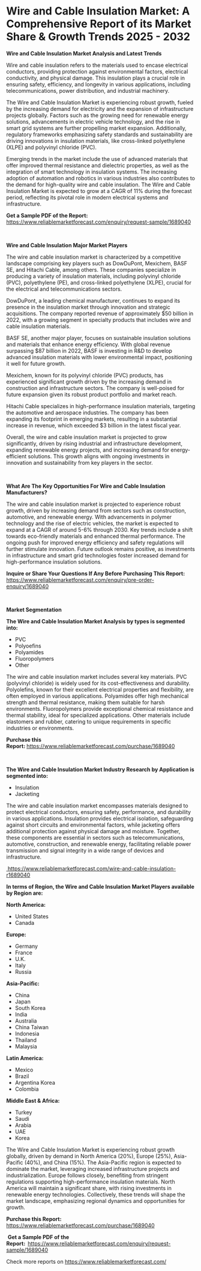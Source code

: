 <p><h1>Wire and Cable Insulation Market: A Comprehensive Report of its Market Share & Growth Trends 2025 - 2032</h1></p><p><strong>Wire and Cable Insulation Market Analysis and Latest Trends</strong></p>
<p><p>Wire and cable insulation refers to the materials used to encase electrical conductors, providing protection against environmental factors, electrical conductivity, and physical damage. This insulation plays a crucial role in ensuring safety, efficiency, and longevity in various applications, including telecommunications, power distribution, and industrial machinery.</p><p>The Wire and Cable Insulation Market is experiencing robust growth, fueled by the increasing demand for electricity and the expansion of infrastructure projects globally. Factors such as the growing need for renewable energy solutions, advancements in electric vehicle technology, and the rise in smart grid systems are further propelling market expansion. Additionally, regulatory frameworks emphasizing safety standards and sustainability are driving innovations in insulation materials, like cross-linked polyethylene (XLPE) and polyvinyl chloride (PVC).</p><p>Emerging trends in the market include the use of advanced materials that offer improved thermal resistance and dielectric properties, as well as the integration of smart technology in insulation systems. The increasing adoption of automation and robotics in various industries also contributes to the demand for high-quality wire and cable insulation. The Wire and Cable Insulation Market is expected to grow at a CAGR of 11% during the forecast period, reflecting its pivotal role in modern electrical systems and infrastructure.</p></p>
<p><strong>Get a Sample PDF of the Report:&nbsp;</strong> <a href="https://www.reliablemarketforecast.com/enquiry/request-sample/1689040?utm_campaign=3078&utm_medium=2&utm_source=Github&utm_content=ia&utm_term=26032025&utm_id=wire-and-cable-insulation">https://www.reliablemarketforecast.com/enquiry/request-sample/1689040</a></p>
<p>&nbsp;</p>
<p><strong>Wire and Cable Insulation Major Market Players</strong></p>
<p><p>The wire and cable insulation market is characterized by a competitive landscape comprising key players such as DowDuPont, Mexichem, BASF SE, and Hitachi Cable, among others. These companies specialize in producing a variety of insulation materials, including polyvinyl chloride (PVC), polyethylene (PE), and cross-linked polyethylene (XLPE), crucial for the electrical and telecommunications sectors.</p><p>DowDuPont, a leading chemical manufacturer, continues to expand its presence in the insulation market through innovation and strategic acquisitions. The company reported revenue of approximately $50 billion in 2022, with a growing segment in specialty products that includes wire and cable insulation materials.</p><p>BASF SE, another major player, focuses on sustainable insulation solutions and materials that enhance energy efficiency. With global revenue surpassing $87 billion in 2022, BASF is investing in R&D to develop advanced insulation materials with lower environmental impact, positioning it well for future growth.</p><p>Mexichem, known for its polyvinyl chloride (PVC) products, has experienced significant growth driven by the increasing demand in construction and infrastructure sectors. The company is well-poised for future expansion given its robust product portfolio and market reach.</p><p>Hitachi Cable specializes in high-performance insulation materials, targeting the automotive and aerospace industries. The company has been expanding its footprint in emerging markets, resulting in a substantial increase in revenue, which exceeded $3 billion in the latest fiscal year.</p><p>Overall, the wire and cable insulation market is projected to grow significantly, driven by rising industrial and infrastructure development, expanding renewable energy projects, and increasing demand for energy-efficient solutions. This growth aligns with ongoing investments in innovation and sustainability from key players in the sector.</p></p>
<p>&nbsp;</p>
<p><strong>What Are The Key Opportunities For Wire and Cable Insulation Manufacturers?</strong></p>
<p><p>The wire and cable insulation market is projected to experience robust growth, driven by increasing demand from sectors such as construction, automotive, and renewable energy. With advancements in polymer technology and the rise of electric vehicles, the market is expected to expand at a CAGR of around 5-6% through 2030. Key trends include a shift towards eco-friendly materials and enhanced thermal performance. The ongoing push for improved energy efficiency and safety regulations will further stimulate innovation. Future outlook remains positive, as investments in infrastructure and smart grid technologies foster increased demand for high-performance insulation solutions.</p></p>
<p><strong>Inquire or Share Your Questions If Any Before Purchasing This Report:</strong> <a href="https://www.reliablemarketforecast.com/enquiry/pre-order-enquiry/1689040?utm_campaign=3078&utm_medium=2&utm_source=Github&utm_content=ia&utm_term=26032025&utm_id=wire-and-cable-insulation">https://www.reliablemarketforecast.com/enquiry/pre-order-enquiry/1689040</a></p>
<p>&nbsp;</p>
<p><strong>Market Segmentation</strong></p>
<p><strong>The Wire and Cable Insulation Market Analysis by types is segmented into:</strong></p>
<p><ul><li>PVC</li><li>Polyoefins</li><li>Polyamides</li><li>Fluoropolymers</li><li>Other</li></ul></p>
<p><p>The wire and cable insulation market includes several key materials. PVC (polyvinyl chloride) is widely used for its cost-effectiveness and durability. Polyolefins, known for their excellent electrical properties and flexibility, are often employed in various applications. Polyamides offer high mechanical strength and thermal resistance, making them suitable for harsh environments. Fluoropolymers provide exceptional chemical resistance and thermal stability, ideal for specialized applications. Other materials include elastomers and rubber, catering to unique requirements in specific industries or environments.</p></p>
<p><strong>Purchase this Report:&nbsp;</strong><a href="https://www.reliablemarketforecast.com/purchase/1689040?utm_campaign=3078&utm_medium=2&utm_source=Github&utm_content=ia&utm_term=26032025&utm_id=wire-and-cable-insulation">https://www.reliablemarketforecast.com/purchase/1689040</a></p>
<p>&nbsp;</p>
<p><strong>The Wire and Cable Insulation Market Industry Research by Application is segmented into:</strong></p>
<p><ul><li>Insulation</li><li>Jacketing</li></ul></p>
<p><p>The wire and cable insulation market encompasses materials designed to protect electrical conductors, ensuring safety, performance, and durability in various applications. Insulation provides electrical isolation, safeguarding against short circuits and environmental factors, while jacketing offers additional protection against physical damage and moisture. Together, these components are essential in sectors such as telecommunications, automotive, construction, and renewable energy, facilitating reliable power transmission and signal integrity in a wide range of devices and infrastructure.</p></p>
<p><a href="https://www.reliablemarketforecast.com/wire-and-cable-insulation-r1689040?utm_campaign=3078&utm_medium=2&utm_source=Github&utm_content=ia&utm_term=26032025&utm_id=wire-and-cable-insulation">&nbsp;https://www.reliablemarketforecast.com/wire-and-cable-insulation-r1689040</a></p>
<p><strong>In terms of Region, the Wire and Cable Insulation Market Players available by Region are:</strong></p>
<p>
    <p> <strong> North America: </strong>
        <ul>
            <li>United States</li>
            <li>Canada</li>
        </ul>
        </p> 
    <p> <strong> Europe: </strong>
        <ul>
            <li>Germany</li>
            <li>France</li>
            <li>U.K.</li>
            <li>Italy</li>
            <li>Russia</li>
        </ul>
        </p> 
    <p> <strong> Asia-Pacific: </strong>
        <ul>
            <li>China</li>
            <li>Japan</li>
            <li>South Korea</li>
            <li>India</li>
            <li>Australia</li>
            <li>China Taiwan</li>
            <li>Indonesia</li>
            <li>Thailand</li>
            <li>Malaysia</li>
        </ul>
        </p> 
    <p> <strong> Latin America: </strong>
        <ul>
            <li>Mexico</li>
            <li>Brazil</li>
            <li>Argentina Korea</li>
            <li>Colombia</li>
        </ul>
        </p> 
    <p> <strong> Middle East & Africa: </strong>
        <ul>
            <li>Turkey</li>
            <li>Saudi</li>
            <li>Arabia</li>
            <li>UAE</li>
            <li>Korea</li>
        </ul>
    </p>
    </p>
<p><p>The Wire and Cable Insulation Market is experiencing robust growth globally, driven by demand in North America (20%), Europe (25%), Asia-Pacific (40%), and China (15%). The Asia-Pacific region is expected to dominate the market, leveraging increased infrastructure projects and industrialization. Europe follows closely, benefiting from stringent regulations supporting high-performance insulation materials. North America will maintain a significant share, with rising investments in renewable energy technologies. Collectively, these trends will shape the market landscape, emphasizing regional dynamics and opportunities for growth.</p></p>
<p><strong>Purchase this Report: </strong><a href="https://www.reliablemarketforecast.com/purchase/1689040?utm_campaign=3078&utm_medium=2&utm_source=Github&utm_content=ia&utm_term=26032025&utm_id=wire-and-cable-insulation">https://www.reliablemarketforecast.com/purchase/1689040</a></p>
<p>&nbsp;<strong>Get a Sample PDF of the Report:&nbsp;&nbsp;</strong><a href="https://www.reliablemarketforecast.com/enquiry/request-sample/1689040?utm_campaign=3078&utm_medium=2&utm_source=Github&utm_content=ia&utm_term=26032025&utm_id=wire-and-cable-insulation">https://www.reliablemarketforecast.com/enquiry/request-sample/1689040</a></p>
<p><strong></strong></p>
<p>Check more reports on <a href="https://www.reliablemarketforecast.com/?utm_campaign=3078&utm_medium=2&utm_source=Github&utm_content=ia&utm_term=26032025&utm_id=wire-and-cable-insulation">https://www.reliablemarketforecast.com/</a></p>